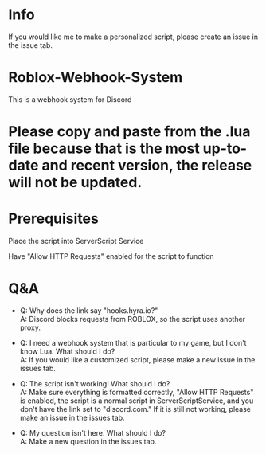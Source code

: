 # Info

If you would like me to make a personalized script, please create an issue in the issue tab.


# Roblox-Webhook-System

This is a webhook system for Discord

# Please copy and paste from the .lua file because that is the most up-to-date and recent version, the release will not be updated.

# Prerequisites

Place the script into ServerScript Service

Have "Allow HTTP Requests" enabled for the script to function

# Q&A

- Q: Why does the link say "hooks.hyra.io?"\
 A: Discord blocks requests from ROBLOX, so the script uses another proxy.

- Q: I need a webhook system that is particular to my game, but I don't know Lua. What should I do?\
A: If you would like a customized script, please make a new issue in the issues tab.

- Q: The script isn't working! What should I do?\
 A: Make sure everything is formatted correctly, "Allow HTTP Requests" is enabled, the script is a normal script in ServerScriptService, and you don't have the link set to "discord.com." If it is still not working, please make an issue in the issues tab.

- Q: My question isn't here. What should I do?\
 A: Make a new question in the issues tab.
